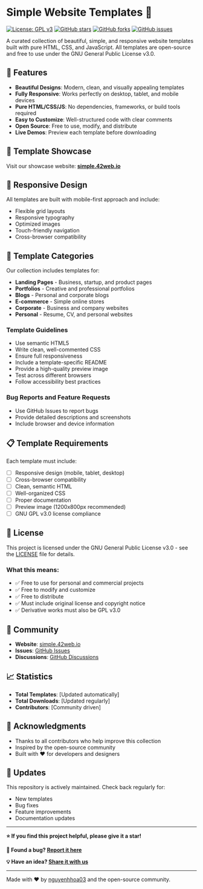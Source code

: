 # Simple Website Templates 🚀

[![License: GPL v3](https://img.shields.io/badge/License-GPLv3-blue.svg)](https://www.gnu.org/licenses/gpl-3.0)
[![GitHub stars](https://img.shields.io/github/stars/nguyenhhoa03/simple-website.svg)](https://github.com/nguyenhhoa03/simple-website/stargazers)
[![GitHub forks](https://img.shields.io/github/forks/nguyenhhoa03/simple-website.svg)](https://github.com/nguyenhhoa03/simple-website/network)
[![GitHub issues](https://img.shields.io/github/issues/nguyenhhoa03/simple-website.svg)](https://github.com/nguyenhhoa03/simple-website/issues)

A curated collection of beautiful, simple, and responsive website templates built with pure HTML, CSS, and JavaScript. All templates are open-source and free to use under the GNU General Public License v3.0.

## 🌟 Features

- **Beautiful Designs**: Modern, clean, and visually appealing templates
- **Fully Responsive**: Works perfectly on desktop, tablet, and mobile devices
- **Pure HTML/CSS/JS**: No dependencies, frameworks, or build tools required
- **Easy to Customize**: Well-structured code with clear comments
- **Open Source**: Free to use, modify, and distribute
- **Live Demos**: Preview each template before downloading

## 🎨 Template Showcase

Visit our showcase website: **[simple.42web.io](http://simple.42web.io)**

## 📱 Responsive Design

All templates are built with mobile-first approach and include:
- Flexible grid layouts
- Responsive typography
- Optimized images
- Touch-friendly navigation
- Cross-browser compatibility

## 🎯 Template Categories

Our collection includes templates for:
- **Landing Pages** - Business, startup, and product pages
- **Portfolios** - Creative and professional portfolios
- **Blogs** - Personal and corporate blogs
- **E-commerce** - Simple online stores
- **Corporate** - Business and company websites
- **Personal** - Resume, CV, and personal websites

### Template Guidelines
- Use semantic HTML5
- Write clean, well-commented CSS
- Ensure full responsiveness
- Include a template-specific README
- Provide a high-quality preview image
- Test across different browsers
- Follow accessibility best practices

### Bug Reports and Feature Requests
- Use GitHub Issues to report bugs
- Provide detailed descriptions and screenshots
- Include browser and device information

## 📋 Template Requirements

Each template must include:
- [ ] Responsive design (mobile, tablet, desktop)
- [ ] Cross-browser compatibility
- [ ] Clean, semantic HTML
- [ ] Well-organized CSS
- [ ] Proper documentation
- [ ] Preview image (1200x800px recommended)
- [ ] GNU GPL v3.0 license compliance

## 📄 License

This project is licensed under the GNU General Public License v3.0 - see the [LICENSE](LICENSE) file for details.

### What this means:
- ✅ Free to use for personal and commercial projects
- ✅ Free to modify and customize
- ✅ Free to distribute
- ✅ Must include original license and copyright notice
- ✅ Derivative works must also be GPL v3.0

## 🤝 Community

- **Website**: [simple.42web.io](http://simple.42web.io)
- **Issues**: [GitHub Issues](https://github.com/nguyenhhoa03/simple-website/issues)
- **Discussions**: [GitHub Discussions](https://github.com/nguyenhhoa03/simple-website/discussions)

## 📈 Statistics

- **Total Templates**: [Updated automatically]
- **Total Downloads**: [Updated regularly]
- **Contributors**: [Community driven]

## 🫶 Acknowledgments

- Thanks to all contributors who help improve this collection
- Inspired by the open-source community
- Built with ❤️ for developers and designers

## 🔄 Updates

This repository is actively maintained. Check back regularly for:
- New templates
- Bug fixes
- Feature improvements
- Documentation updates

---

**⭐ If you find this project helpful, please give it a star!**

**🐛 Found a bug? [Report it here](https://github.com/nguyenhhoa03/simple-website/issues)**

**💡 Have an idea? [Share it with us](https://github.com/nguyenhhoa03/simple-website/discussions)**

---

Made with ❤️ by [nguyenhhoa03](https://github.com/nguyenhhoa03) and the open-source community.

